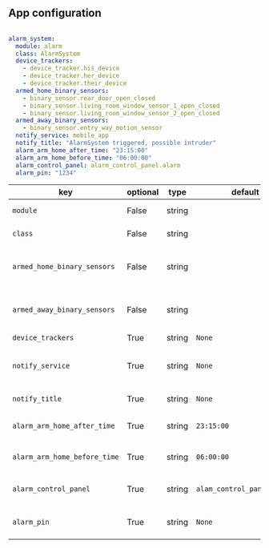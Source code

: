 ## App configuration

```yaml

alarm_system:
  module: alarm
  class: AlarmSystem
  device_trackers:
    - device_tracker.his_device
    - device_tracker.her_device
    - device_tracker.their_device
  armed_home_binary_sensors:
    - binary_sensor.rear_door_open_closed
    - binary_sensor.living_room_window_sensor_1_open_closed
    - binary_sensor.living_room_window_sensor_2_open_closed
  armed_away_binary_sensors:
    - binary_sensor.entry_way_motion_sensor
  notify_service: mobile_app
  notify_title: "AlarmSystem triggered, possible intruder"
  alarm_arm_home_after_time: "23:15:00"
  alarm_arm_home_before_time: "06:00:00"
  alarm_control_panel: alarm_control_panel.alarm
  alarm_pin: "1234"
```

| key                          | optional | type   | default                    | description                                                                |
| ---------------------------- | -------- | ------ | -------------------------- | -------------------------------------------------------------------------- |
| `module`                     | False    | string |                            | The module name of the app.                                                |
| `class`                      | False    | string |                            | The name of the Class.                                                     |
| `armed_home_binary_sensors`  | False    | string |                            | Binary sensors that if turn `on` while `armed home`, will trigger an alarm |
| `armed_away_binary_sensors`  | False    | string |                            | Binary sensors that if turn `on` while `armed away`, will trigger an alarm |
| `device_trackers`            | True     | string | `None`                     | Device trackers                                                            |
| `notify_service`             | True     | string | `None`                     | The service to call in the event of an alarm being triggered               |
| `notify_title`               | True     | string | `None`                     | The title of the notification                                              |
| `alarm_arm_home_after_time`  | True     | string | `23:15:00`                 | Local time to automatically `arm_home`                                     |
| `alarm_arm_home_before_time` | True     | string | `06:00:00`                 | Local time to automatically `disarm_home`                                  |
| `alarm_control_panel`        | True     | string | `alam_control_panel.alarm` | The `hass` alam_control_panel alarm                                        |
| `alarm_pin`                  | True     | string | `None`                     | The pin to arm/disarm the alarm                                            |


